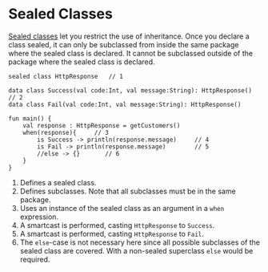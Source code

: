 # Sealed Classes

[Sealed classes](https://kotlinlang.org/docs/reference/sealed-classes.html) let you restrict the use of inheritance. Once you declare a class sealed, it can only be subclassed from inside the same package where the sealed class is declared. It cannot be subclassed outside of the package where the sealed class is declared. 

```run-kotlin
sealed class HttpResponse   // 1                                                   

data class Success(val code:Int, val message:String): HttpResponse()    // 2
data class Fail(val code:Int, val message:String): HttpResponse()                                       

fun main() {
    val response : HttpResponse = getCustomers()
    when(response){     // 3
        is Success -> println(response.message)     // 4
        is Fail -> println(response.message)        // 5  
        //else -> {}       // 6
    }
}
```

1. Defines a sealed class. 
2. Defines subclasses. Note that all subclasses must be in the same package.
3. Uses an instance of the sealed class as an argument in a `when` expression. 
4. A smartcast is performed, casting `HttpResponse` to `Success`.
5. A smartcast is performed, casting `HttpResponse` to `Fail`.
6. The `else`-case is not necessary here since all possible subclasses of the sealed class are covered. With a non-sealed superclass `else` would be required.


